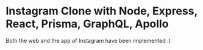 # Instagram Clone with Node, Express, React, Prisma, GraphQL, Apollo

Both the web and the app of Instagram have been implemented :)